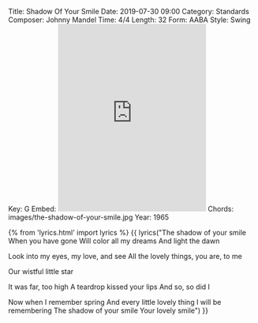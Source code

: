 Title: Shadow Of Your Smile
Date: 2019-07-30 09:00
Category: Standards
Composer: Johnny Mandel
Time: 4/4
Length: 32
Form: AABA
Style: Swing
Key: G
Embed: <iframe src="https://open.spotify.com/embed/playlist/2Ar2TUWfEG08ikQ8aajKK2" width="300" height="380" frameborder="0" allowtransparency="true" allow="encrypted-media"></iframe>
Chords: images/the-shadow-of-your-smile.jpg
Year: 1965

{% from 'lyrics.html' import lyrics %}
{{ lyrics("The shadow of your smile
When you have gone
Will color all my dreams
And light the dawn

Look into my eyes, my love, and see
All the lovely things, you are, to me

Our wistful little star

It was far, too high
A teardrop kissed your lips
And so, so did I

Now when I remember spring
And every little lovely thing
I will be remembering
The shadow of your smile
Your lovely smile") }}
